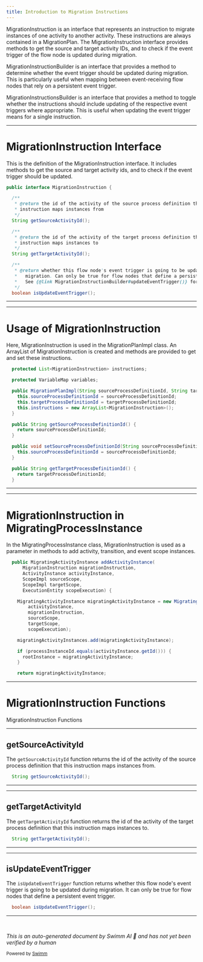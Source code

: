 ```yaml
---
title: Introduction to Migration Instructions
---
```

MigrationInstruction is an interface that represents an instruction to migrate instances of one activity to another activity. These instructions are always contained in a MigrationPlan. The MigrationInstruction interface provides methods to get the source and target activity IDs, and to check if the event trigger of the flow node is updated during migration.

MigrationInstructionBuilder is an interface that provides a method to determine whether the event trigger should be updated during migration. This is particularly useful when mapping between event-receiving flow nodes that rely on a persistent event trigger.

MigrationInstructionsBuilder is an interface that provides a method to toggle whether the instructions should include updating of the respective event triggers where appropriate. This is useful when updating the event trigger means for a single instruction.

<SwmSnippet path="/engine/src/main/java/org/camunda/bpm/engine/migration/MigrationInstruction.java" line="25">

---

# MigrationInstruction Interface

This is the definition of the MigrationInstruction interface. It includes methods to get the source and target activity ids, and to check if the event trigger should be updated.

```java
public interface MigrationInstruction {

  /**
   * @return the id of the activity of the source process definition that this
   * instruction maps instances from
   */
  String getSourceActivityId();

  /**
   * @return the id of the activity of the target process definition that this
   * instruction maps instances to
   */
  String getTargetActivityId();

  /**
   * @return whether this flow node's event trigger is going to be updated during
   *   migration. Can only be true for flow nodes that define a persistent event trigger.
   *   See {@link MigrationInstructionBuilder#updateEventTrigger()} for details
   */
  boolean isUpdateEventTrigger();

```

---

</SwmSnippet>

<SwmSnippet path="/engine/src/main/java/org/camunda/bpm/engine/impl/migration/MigrationPlanImpl.java" line="35">

---

# Usage of MigrationInstruction

Here, MigrationInstruction is used in the MigrationPlanImpl class. An ArrayList of MigrationInstruction is created and methods are provided to get and set these instructions.

```java
  protected List<MigrationInstruction> instructions;

  protected VariableMap variables;

  public MigrationPlanImpl(String sourceProcessDefinitionId, String targetProcessDefinitionId) {
    this.sourceProcessDefinitionId = sourceProcessDefinitionId;
    this.targetProcessDefinitionId = targetProcessDefinitionId;
    this.instructions = new ArrayList<MigrationInstruction>();
  }

  public String getSourceProcessDefinitionId() {
    return sourceProcessDefinitionId;
  }

  public void setSourceProcessDefinitionId(String sourceProcessDefinitionId) {
    this.sourceProcessDefinitionId = sourceProcessDefinitionId;
  }

  public String getTargetProcessDefinitionId() {
    return targetProcessDefinitionId;
  }
```

---

</SwmSnippet>

<SwmSnippet path="/engine/src/main/java/org/camunda/bpm/engine/impl/migration/instance/MigratingProcessInstance.java" line="107">

---

# MigrationInstruction in MigratingProcessInstance

In the MigratingProcessInstance class, MigrationInstruction is used as a parameter in methods to add activity, transition, and event scope instances.

```java
  public MigratingActivityInstance addActivityInstance(
      MigrationInstruction migrationInstruction,
      ActivityInstance activityInstance,
      ScopeImpl sourceScope,
      ScopeImpl targetScope,
      ExecutionEntity scopeExecution) {

    MigratingActivityInstance migratingActivityInstance = new MigratingActivityInstance(
        activityInstance,
        migrationInstruction,
        sourceScope,
        targetScope,
        scopeExecution);

    migratingActivityInstances.add(migratingActivityInstance);

    if (processInstanceId.equals(activityInstance.getId())) {
      rootInstance = migratingActivityInstance;
    }

    return migratingActivityInstance;
```

---

</SwmSnippet>

# MigrationInstruction Functions

MigrationInstruction Functions

<SwmSnippet path="/engine/src/main/java/org/camunda/bpm/engine/migration/MigrationInstruction.java" line="31">

---

## getSourceActivityId

The `getSourceActivityId` function returns the id of the activity of the source process definition that this instruction maps instances from.

```java
  String getSourceActivityId();
```

---

</SwmSnippet>

<SwmSnippet path="/engine/src/main/java/org/camunda/bpm/engine/migration/MigrationInstruction.java" line="37">

---

## getTargetActivityId

The `getTargetActivityId` function returns the id of the activity of the target process definition that this instruction maps instances to.

```java
  String getTargetActivityId();
```

---

</SwmSnippet>

<SwmSnippet path="/engine/src/main/java/org/camunda/bpm/engine/migration/MigrationInstruction.java" line="44">

---

## isUpdateEventTrigger

The `isUpdateEventTrigger` function returns whether this flow node's event trigger is going to be updated during migration. It can only be true for flow nodes that define a persistent event trigger.

```java
  boolean isUpdateEventTrigger();
```

---

</SwmSnippet>

&nbsp;

*This is an auto-generated document by Swimm AI 🌊 and has not yet been verified by a human*

<SwmMeta version="3.0.0" repo-id="Z2l0aHViJTNBJTNBQ2l0aS1jYW11bmRhJTNBJTNBZ2lsYWRuYXZvdA==" repo-name="Citi-camunda" doc-type="overview"><sup>Powered by [Swimm](/)</sup></SwmMeta>
